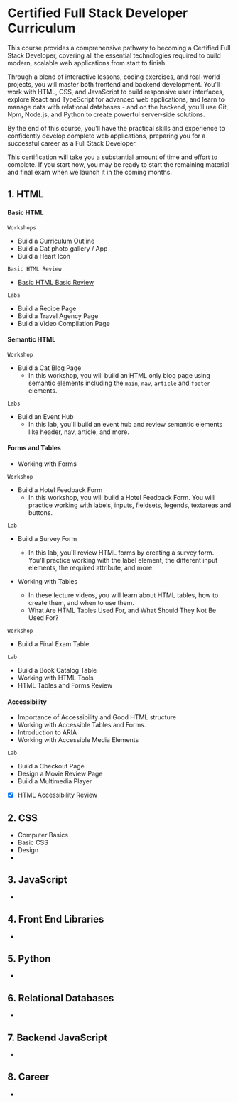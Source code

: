 # Certified Full Stack Developer Curriculum

<p> This course provides a comprehensive pathway to becoming a Certified Full Stack Developer, covering all the essential technologies required to build modern, scalable web applications from start to finish.</p>

<p>Through a blend of interactive lessons, coding exercises, and real-world projects, you will master both frontend and backend development. You'll work with HTML, CSS, and JavaScript to build responsive user interfaces, explore React and TypeScript for advanced web applications, and learn to manage data with relational databases - and on the backend, you'll use Git, Npm, Node.js, and Python to create powerful server-side solutions.</p>

<p>By the end of this course, you'll have the practical skills and experience to confidently develop complete web applications, preparing you for a successful career as a Full Stack Developer.</p>

<p>This certification will take you a substantial amount of time and effort to complete. If you start now, you may be ready to start the remaining material and final exam when we launch it in the coming months.</p>

## 1. HTML

<h4>Basic HTML</h4>

`Workshops`

- Build a Curriculum Outline
- Build a Cat photo gallery / App
- Build a Heart Icon

`Basic HTML Review`

- <a href="./1. HTML5 Basics/basic-html-review.md">Basic HTML Basic Review</a>

`Labs`
  
- Build a Recipe Page
- Build a Travel Agency Page
- Build a Video Compilation Page

<h4>Semantic HTML</h4>

`Workshop`

- Build a Cat Blog Page
  - In this workshop, you will build an HTML only blog page using semantic elements including the `main`, `nav`, `article` and `footer` elements.

`Labs`
  
- Build an Event Hub
  - In this lab, you'll build an event hub and review semantic elements like header, nav, article, and more.

<h4>Forms and Tables</h4>

- Working with Forms

`Workshop`

- Build a Hotel Feedback Form
  - In this workshop, you will build a Hotel Feedback Form. You will practice working with labels, inputs, fieldsets, legends, textareas and buttons.

`Lab`

- Build a Survey Form
  - In this lab, you'll review HTML forms by creating a survey form. You'll practice working with the label element, the different input elements, the required attribute, and more.

- Working with Tables
  - In these lecture videos, you will learn about HTML tables, how to create them, and when to use them.
  - What Are HTML Tables Used For, and What Should They Not Be Used For?

`Workshop`

- Build a Final Exam Table

`Lab`

- Build a Book Catalog Table
- Working with HTML Tools
- HTML Tables and Forms Review

<h4>Accessibility</h4>

- Importance of Accessibility and Good HTML structure
- Working with Accessible Tables and Forms.
- Introduction to ARIA
- Working with Accessible Media Elements

`Lab`

- Build a Checkout Page
- Design a Movie Review Page
- Build a Multimedia Player

- [x] HTML Accessibility Review

## 2. CSS

- Computer Basics
- Basic CSS
- Design
- 

## 3. JavaScript

- 

## 4. Front End Libraries
-

## 5. Python
- 

## 6. Relational Databases
- 

## 7. Backend JavaScript
- 

## 8. Career
- 

